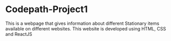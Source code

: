 # Codepath-Project1
This is a webpage that gives information about different Stationary items available on different websites. This website is developed using HTML, CSS and ReactJS
